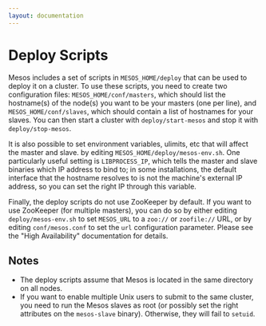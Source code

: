 ```yaml
---
layout: documentation
---
```


# Deploy Scripts

Mesos includes a set of scripts in `MESOS_HOME/deploy` that can be used to deploy it on a cluster. To use these scripts, you need to create two configuration files: `MESOS_HOME/conf/masters`, which should list the hostname(s) of the node(s) you want to be your masters (one per line), and `MESOS_HOME/conf/slaves`, which should contain a list of hostnames for your slaves. You can then start a cluster with `deploy/start-mesos` and stop it with `deploy/stop-mesos`.

It is also possible to set environment variables, ulimits, etc that will affect the master and slave. by editing `MESOS_HOME/deploy/mesos-env.sh`. One particularly useful setting is `LIBPROCESS_IP`, which tells the master and slave binaries which IP address to bind to; in some installations, the default interface that the hostname resolves to is not the machine's external IP address, so you can set the right IP through this variable.

Finally, the deploy scripts do not use ZooKeeper by default. If you want to use ZooKeeper (for multiple masters), you can do so by either editing `deploy/mesos-env.sh` to set `MESOS_URL` to a `zoo://` or `zoofile://` URL, or by editing `conf/mesos.conf` to set the `url` configuration parameter. Please see the "High Availability" documentation for details.

## Notes

* The deploy scripts assume that Mesos is located in the same directory on all nodes.
* If you want to enable multiple Unix users to submit to the same cluster, you need to run the Mesos slaves as root (or possibly set the right attributes on the `mesos-slave` binary). Otherwise, they will fail to `setuid`.